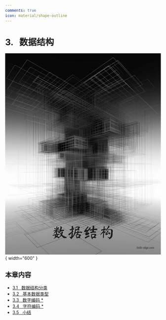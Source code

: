 ```yaml
---
comments: true
icon: material/shape-outline
---
```


# 3. &nbsp; 数据结构

<div class="center-table" markdown>

![数据结构](../assets/covers/chapter_data_structure.jpg){ width="600" }

</div>

## 本章内容

- [3.1 &nbsp; 数据结构分类](https://www.hello-algo.com/chapter_data_structure/classification_of_data_structure/)
- [3.2 &nbsp; 基本数据类型](https://www.hello-algo.com/chapter_data_structure/basic_data_types/)
- [3.3 &nbsp; 数字编码 *](https://www.hello-algo.com/chapter_data_structure/number_encoding/)
- [3.4 &nbsp; 字符编码 *](https://www.hello-algo.com/chapter_data_structure/character_encoding/)
- [3.5 &nbsp; 小结](https://www.hello-algo.com/chapter_data_structure/summary/)
